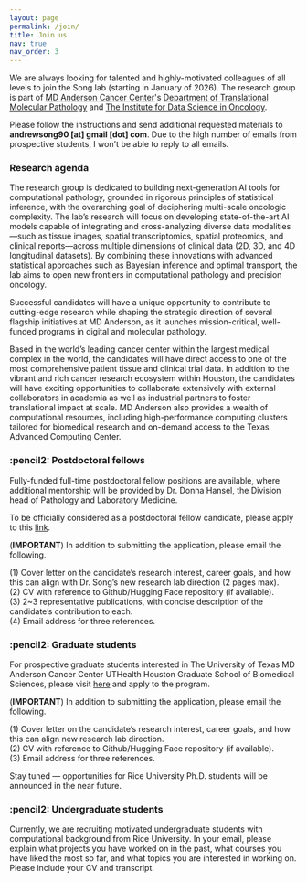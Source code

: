 ```yaml
---
layout: page
permalink: /join/
title: Join us
nav: true
nav_order: 3
---
```


We are always looking for talented and highly-motivated colleagues of all levels to join the Song lab (starting in January of 2026). The research group is part of [MD Anderson Cancer Center](https://www.mdanderson.org/)'s [Department of Translational Molecular Pathology](https://www.mdanderson.org/research/departments-labs-institutes/departments-divisions/translational-molecular-pathology.html) and [The Institute for Data Science in Oncology](https://www.mdanderson.org/research/departments-labs-institutes/institutes/institute-for-data-science-in-oncology.html).

Please follow the instructions and send additional requested materials to **andrewsong90 [at] gmail [dot] com**. Due to the high number of emails from prospective students, I won't be able to reply to all emails.

<h3>Research agenda</h3>

The research group is dedicated to building next-generation AI tools for computational pathology, grounded in rigorous principles of statistical inference, with the overarching goal of deciphering multi-scale oncologic complexity. The lab’s research will focus on developing state-of-the-art AI models capable of integrating and cross-analyzing diverse data modalities—such as tissue images, spatial transcriptomics, spatial proteomics, and clinical reports—across multiple dimensions of clinical data (2D, 3D, and 4D longitudinal datasets). By combining these innovations with advanced statistical approaches such as Bayesian inference and optimal transport, the lab aims to open new frontiers in computational pathology and precision oncology.

Successful candidates will have a unique opportunity to contribute to cutting-edge research while shaping the strategic direction of several flagship initiatives at MD Anderson, as it launches mission-critical, well-funded programs in digital and molecular pathology.

Based in the world’s leading cancer center within the largest medical complex in the world, the candidates will have direct access to one of the most comprehensive patient tissue and clinical trial data. In addition to the vibrant and rich cancer research ecosystem within Houston, the candidates will have exciting opportunities to collaborate extensively with external collaborators in academia as well as industrial partners to foster translational impact at scale. MD Anderson also provides a wealth of computational resources, including high-performance computing clusters tailored for biomedical research and on-demand access to the Texas Advanced Computing Center.


<h3> :pencil2: Postdoctoral fellows</h3>
Fully-funded full-time postdoctoral fellow positions are available, where additional mentorship will be provided by Dr. Donna Hansel, the Division head of Pathology and Laboratory Medicine.

To be officially considered as a postdoctoral fellow candidate, please apply to this [link](https://jobs.mdanderson.org/search/jobdetails/postdoctoral-fellow---translational-molecular-pathology/6d3af0a1-2d29-4c52-b323-ed181cbaa299).

(**IMPORTANT**) In addition to submitting the application, please email the following.

(1) Cover letter on the candidate’s research interest, career goals, and how this can align with Dr. Song’s new research lab direction  (2 pages max). <br>
(2) CV with reference to Github/Hugging Face repository (if available).<br>
(3) 2~3 representative publications, with concise description of the candidate’s contribution to each.<br>
(4) Email address for three references.


<h3>:pencil2: Graduate students</h3>

For prospective graduate students interested in The University of Texas MD Anderson Cancer Center UTHealth Houston Graduate School of Biomedical Sciences, please visit [here](https://gsbs.uth.edu/about/index.htm) and apply to the program. 

(**IMPORTANT**) In addition to submitting the application, please email the following. 

(1) Cover letter on the candidate’s research interest, career goals, and how this can align new research lab direction. <br>
(2) CV with reference to Github/Hugging Face repository (if available).<br>
(3) Email address for three references.

Stay tuned — opportunities for Rice University Ph.D. students will be announced in the near future.


<h3>:pencil2: Undergraduate students</h3>
Currently, we are recruiting motivated undergraduate students with computational background from Rice University. In your email, please explain what projects you have worked on in the past, what courses you have liked the most so far, and what topics you are interested in working on. Please include your CV and transcript.